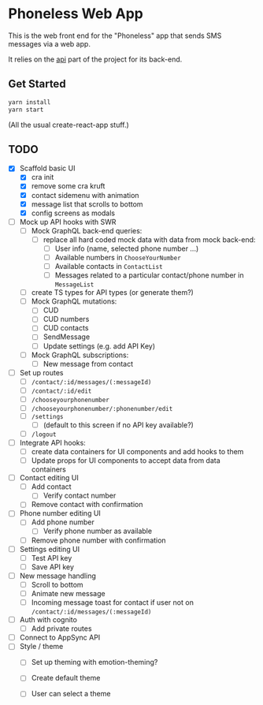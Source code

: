 # Phoneless Web App

This is the web front end for the "Phoneless" app that sends SMS messages via a web app.

It relies on the [api](https://github.com/emlynoregan/phonelessapi) part of the project for its back-end.

## Get Started

```bash
yarn install
yarn start
```

(All the usual create-react-app stuff.)

## TODO

 - [x] Scaffold basic UI
   - [x] cra init
   - [x] remove some cra kruft
   - [x] contact sidemenu with animation
   - [x] message list that scrolls to bottom
   - [x] config screens as modals
 - [ ] Mock up API hooks with SWR
   - [ ] Mock GraphQL back-end queries:
     - [ ] replace all hard coded mock data with data from mock back-end:
       - [ ] User info (name, selected phone number ...)
       - [ ] Available numbers in `ChooseYourNumber`
       - [ ] Available contacts in `ContactList`
       - [ ] Messages related to a particular contact/phone number in `MessageList`
    - [ ] create TS types for API types (or generate them?)
    - [ ] Mock GraphQL mutations:
      - [ ] CUD 
      - [ ] CUD numbers
      - [ ] CUD contacts
      - [ ] SendMessage
      - [ ] Update settings (e.g. add API Key)
    - [ ] Mock GraphQL subscriptions:
      - [ ] New message from contact
 - [ ] Set up routes
   - [ ] `/contact/:id/messages/(:messageId)`
   - [ ] `/contact/:id/edit`
   - [ ] `/chooseyourphonenumber`
   - [ ] `/chooseyourphonenumber/:phonenumber/edit`
   - [ ] `/settings `
     - [ ] (default to this screen if no API key available?)
   - [ ] `/logout`
 - [ ] Integrate API hooks:
   - [ ] create data containers for UI components and add hooks to them
   - [ ] Update props for UI components to accept data from data containers
 - [ ] Contact editing UI
   - [ ] Add contact
     - [ ] Verify contact number
   - [ ] Remove contact with confirmation
- [ ] Phone number editing UI
   - [ ] Add phone number
     - [ ] Verify phone number as available
   - [ ] Remove phone number with confirmation
 - [ ] Settings editing UI
   - [ ] Test API key
   - [ ] Save API key
- [ ] New message handling
   - [ ] Scroll to bottom
   - [ ] Animate new message
   - [ ] Incoming message toast for contact if user not on ``/contact/:id/messages/(:messageId)``
 - [ ] Auth with cognito
   - [ ] Add private routes
 - [ ] Connect to AppSync API
 - [ ] Style / theme
   - [ ] Set up theming with emotion-theming?
   - [ ] Create default theme
   - [ ] User can select a theme

